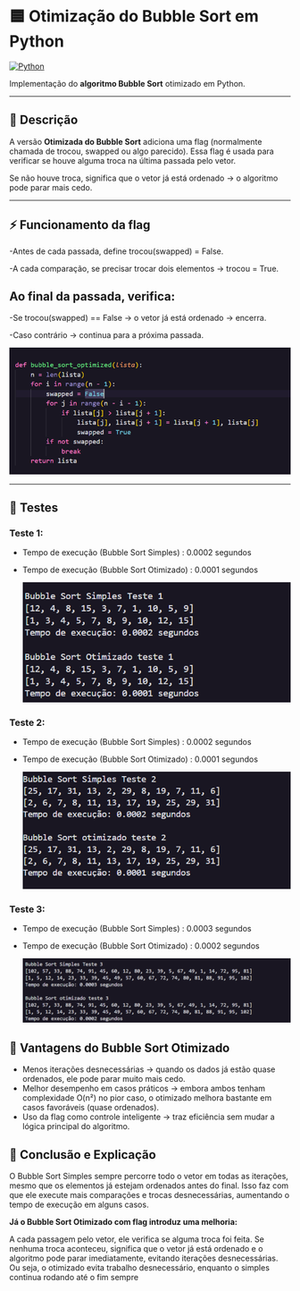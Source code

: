 # 🟦 Otimização do Bubble Sort em Python

[![Python](https://img.shields.io/badge/Python-3.10+-blue.svg)](https://www.python.org/)

Implementação do **algoritmo Bubble Sort** otimizado em Python.

---

## 📌 Descrição

A versão **Otimizada do Bubble Sort** adiciona uma flag (normalmente chamada de trocou, swapped ou algo parecido).
Essa flag é usada para verificar se houve alguma troca na última passada pelo vetor.

Se não houve troca, significa que o vetor já está ordenado → o algoritmo pode parar mais cedo.


---

## ⚡ Funcionamento da flag

-Antes de cada passada, define trocou(swapped) = False.

-A cada comparação, se precisar trocar dois elementos → trocou = True.

## Ao final da passada, verifica:

-Se trocou(swapped)  == False → o vetor já está ordenado → encerra.

-Caso contrário → continua para a próxima passada.

![Descrição da imagem](img/swapped.png)

---

## 🚀 Testes 

### Teste 1:
* Tempo de execução (Bubble Sort Simples) : 0.0002 segundos
* Tempo de execução (Bubble Sort Otimizado) : 0.0001 segundos
  
  ![Descrição da imagem](img/teste1.png)

### Teste 2:
* Tempo de execução (Bubble Sort Simples) : 0.0002 segundos
* Tempo de execução (Bubble Sort Otimizado) : 0.0001 segundos
  
  ![Descrição da imagem](img/teste2.png)

### Teste 3:
* Tempo de execução (Bubble Sort Simples) : 0.0003 segundos
* Tempo de execução (Bubble Sort Otimizado) : 0.0002 segundos
  
  ![Descrição da imagem](img/teste3.png)
  

 ## 🔹 Vantagens do Bubble Sort Otimizado

 * Menos iterações desnecessárias → quando os dados já estão quase ordenados, ele pode parar muito mais cedo.
 * Melhor desempenho em casos práticos → embora ambos tenham complexidade O(n²) no pior caso, o otimizado melhora bastante em casos favoráveis (quase 
 ordenados).
 * Uso da flag como controle inteligente → traz eficiência sem mudar a lógica principal do algoritmo.

 ## 🔹 Conclusão e Explicação
 O Bubble Sort Simples sempre percorre todo o vetor em todas as iterações, mesmo que os elementos já estejam ordenados antes do final. 
 Isso faz com que ele execute mais comparações e trocas desnecessárias, aumentando o tempo de execução em alguns casos.

 **Já o Bubble Sort Otimizado com flag introduz uma melhoria:**

 A cada passagem pelo vetor, ele verifica se alguma troca foi feita.
 Se nenhuma troca aconteceu, significa que o vetor já está ordenado e o algoritmo pode parar imediatamente, evitando iterações desnecessárias.
 Ou seja, o otimizado evita trabalho desnecessário, enquanto o simples continua rodando até o fim sempre
